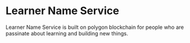 # Learner Name Service

Learner Name Service is built on polygon blockchain for people who are passinate about learning and building new things.


